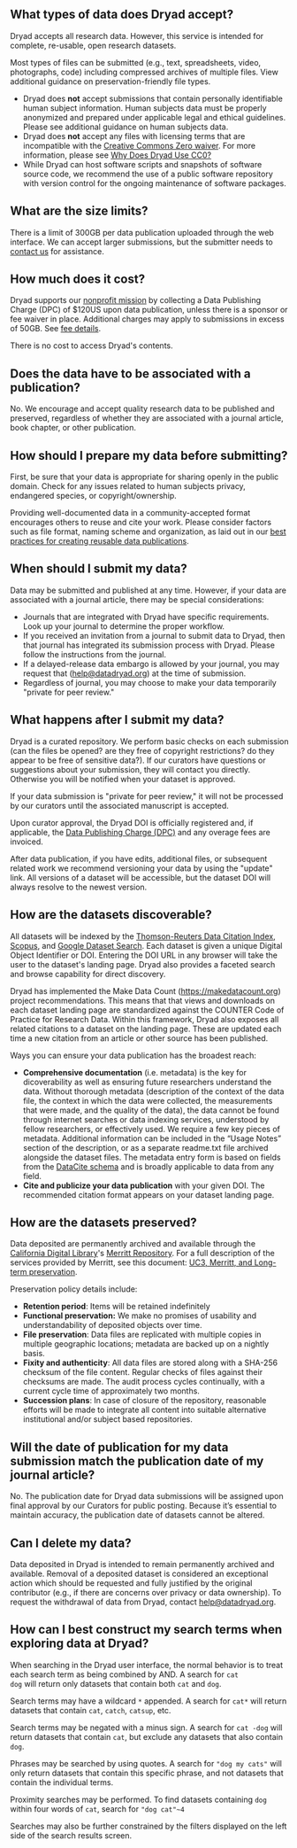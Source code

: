 <h2 id="accept">What types of data does Dryad accept?</h2>
<p>Dryad accepts all research data. However, this service is intended for complete, re-usable, open research datasets.</p>
<p>Most types of files can be submitted (e.g., text, spreadsheets, video, photographs, code) including compressed archives of multiple files. View additional guidance on preservation-friendly file types.</p>
<ul>
<li>Dryad does <strong>not</strong> accept submissions that contain personally identifiable human subject information. Human subjects data must be properly anonymized and prepared under applicable legal and ethical guidelines. Please see additional guidance on human subjects data.</li>
<li>Dryad does <strong>not</strong> accept any files with licensing terms that are incompatible with the <a href="http://creativecommons.org/publicdomain/zero/1.0">Creative Commons Zero waiver</a>. For more information, please see <a href="https://blog.datadryad.org/2011/10/05/why-does-dryad-use-cc0/">Why Does Dryad Use CC0?</a></li>
<li>While Dryad can host software scripts and snapshots of software source code, we recommend the use of a public software repository with version control for the ongoing maintenance of software packages.</li>
</ul>

<h2 id="size">What are the size limits?</h2>
<p>There is a limit of 300GB per data publication uploaded through the web interface. We can accept larger submissions, but the submitter needs to <a href="mailto:help@datadryad.org">contact us</a> for assistance.</p>
<h2 id="how-much-does-it-cost-">How much does it cost?</h2>
<p>Dryad supports our <a href="<%= stash_url_helpers.our_mission_path %>">nonprofit mission</a> by collecting a Data Publishing Charge (DPC) of $120US upon data publication, unless there is a sponsor or fee waiver in place. Additional charges may apply to submissions in excess of 50GB. See <a href="<%= stash_url_helpers.publishing_charges_path %>">fee details</a>.</p>
<p>There is no cost to access Dryad&#39;s contents.</p>
<h2 id="does-the-data-have-to-be-associated-with-a-publication-">Does the data have to be associated with a publication?</h2>
<p>No. We encourage and accept quality research data to be published and preserved, regardless of whether they are associated with a journal article, book chapter, or other publication.</p>
<h2 id="how-should-i-prepare-my-data-before-submitting-">How should I prepare my data before submitting?</h2>
<p>First, be sure that your data is appropriate for sharing openly in the public domain. Check for any issues related to human subjects privacy, endangered species, or copyright/ownership.</p>
<p>Providing well-documented data in a community-accepted format encourages others to reuse and cite your work. Please consider factors such as file format, naming scheme and organization, as laid out in our <a href="<%= stash_url_helpers.best_practices_path %>">best practices for creating reusable data publications</a>.</p>

<h2 id="when-to-submit">When should I submit my data?</h2>
<p>Data may be submitted and published at any time. However, if your data are associated with a journal article, there may be special considerations:</p>
<ul>
<li>Journals that are integrated with Dryad have specific requirements. Look up your journal to determine the proper workflow.</li>
<li>If you received an invitation from a journal to submit data to Dryad, then that journal has integrated its submission process with Dryad. Please follow the instructions from the journal.</li>
<li>If a delayed-release data embargo is allowed by your journal, you may request that (<a href=mailto:help@datadryad.org>help@datadryad.org</a>) at the time of submission.</li>
<li>Regardless of journal, you may choose to make your data temporarily &quot;private for peer review.&quot;</li>
</ul>

<h2 id="after-submit">What happens after I submit my data?</h2>
<p>Dryad is a curated repository. We perform basic checks on each submission (can the files be opened? are they free of copyright restrictions? do they appear to be free of sensitive data?). If our curators have questions or suggestions about your submission, they will contact you directly. Otherwise you will be notified when your dataset is approved.</p>
<p>If your data submission is &quot;private for peer review,&quot; it will not be processed by our curators until the associated manuscript is accepted.</p>
<p>Upon curator approval, the Dryad DOI is officially registered and, if applicable, the <a href="<%= stash_url_helpers.publishing_charges_path %>">Data Publishing Charge (DPC)</a> and any overage fees are invoiced.</p>
<p>After data publication, if you have edits, additional files, or subsequent related work we recommend versioning your data by using the &quot;update&quot; link. All versions of a dataset will be accessible, but the dataset DOI will always resolve to the newest version.</p>

<h2 id="discover">How are the datasets discoverable?</h2>
<p>All datasets will be indexed by the <a href="http://wokinfo.com/products_tools/multidisciplinary/dci/about/">Thomson-Reuters Data Citation Index</a>, <a href="http://www.elsevier.com/online-tools/scopus">Scopus</a>, and <a href="https://toolbox.google.com/datasetsearch">Google Dataset Search</a>. Each dataset is given a unique Digital Object Identifier or DOI. Entering the DOI URL in any browser will take the user to the dataset&#39;s landing page. Dryad also provides a faceted search and browse capability for direct discovery.</p>
<p>Dryad has implemented the Make Data Count (<a href="https://makedatacount.org">https://makedatacount.org</a>) project recommendations. This means that that views and downloads on each dataset landing page are standardized against the COUNTER Code of Practice for Research Data. Within this framework, Dryad also exposes all related citations to a dataset on the landing page. These are updated each time a new citation from an article or other source has been published.</p>
<p>Ways you can ensure your data publication has the broadest reach:</p>
<ul>
<li><strong>Comprehensive documentation</strong> (i.e. metadata) is the key for dicoverability as well as ensuring future researchers understand the data. Without thorough metadata (description of the context of the data file, the context in which the data were collected, the measurements that were made, and the quality of the data), the data cannot be found through internet searches or data indexing services, understood by fellow researchers, or effectively used. We require a few key pieces of metadata. Additional information can be included in the “Usage Notes” section of the description, or as a separate readme.txt file archived alongside the dataset files. The metadata entry form is based on fields from the <a href="http://schema.datacite.org/meta/kernel-3/index.html">DataCite schema</a> and is broadly applicable to data from any field.</li>
<li><strong>Cite and publicize your data publication</strong> with your given DOI. The recommended citation format appears on your dataset landing page.</li>
</ul>

<h2 id="preserved">How are the datasets preserved?</h2>
<p>Data deposited are permanently archived and available through the <a href="http://cdlib.org/">California Digital Library</a>&#39;s <a href="https://merritt.cdlib.org/">Merritt Repository</a>. For a full description
of the services provided by Merritt, see this document: <a href="https://merritt.cdlib.org/d/ark%3A%2F13030%2Fm52f7p63/2/producer%2FUC3-Merritt-preservation-latest.pdf">UC3, Merritt, and Long-term preservation</a>.</p>
<p>Preservation policy details include:</p>
<ul>
<li><strong>Retention period</strong>: Items will be retained indefinitely</li>
<li><strong>Functional preservation:</strong> We make no promises of usability and understandability of deposited objects over time.</li>
<li><strong>File preservation</strong>: Data files are replicated with multiple copies in multiple geographic locations; metadata are backed up on a nightly basis.</li>
<li><strong>Fixity and authenticity</strong>: All data files are stored along with a SHA-256 checksum of the file content. Regular checks of files against their checksums are made. The audit process cycles continually, with a current cycle time of approximately two months.</li>
<li><strong>Succession plans</strong>: In case of closure of the repository, reasonable efforts will be made to integrate all content into suitable alternative institutional and/or subject based repositories. </li>
</ul>

<h2 id="pub_date">Will the date of publication for my data submission match the publication date of my journal article?</h2>
<p>No. The publication date for Dryad data submissions will be assigned upon final approval by our Curators for public posting. Because it’s essential to maintain accuracy, the publication date of datasets cannot be altered.</p>

<h2 id="delete">Can I delete my data?</h2>
<p>Data deposited in Dryad is intended to remain permanently archived and available. Removal of a deposited dataset is considered an exceptional action which should be requested and fully justified by the original contributor (e.g., if there are concerns over privacy or data ownership). To request the withdrawal of data from Dryad, contact <a href="mailto:help@datadryad.org">help@datadryad.org</a>.</p>


<h2 id="searching">How can I best construct my search terms when exploring data at Dryad?</h2>

<p>When searching in the Dryad user interface, the normal behavior is to
treat each search term as being combined by AND. A search for <code>cat
dog</code> will return only datasets that contain both <code>cat</code> and <code>dog</code>.</p>

<p>Search terms may have a wildcard <code>*</code> appended. A search for <code>cat*</code>
will return datasets that contain <code>cat</code>, <code>catch</code>, <code>catsup</code>, etc.</p>

<p>Search terms may be negated with a minus sign. A search for <code>cat -dog</code>
will return datasets that contain <code>cat</code>, but exclude any datasets that
also contain <code>dog</code>.</p>

<p>Phrases may be searched by using quotes. A search for <code>"dog my cats"</code>
will only return datasets that contain this specific phrase, and not
datasets that contain the individual terms.</p>

<p>Proximity searches may be performed. To find datasets containing
<code>dog</code> within four words of <code>cat</code>, search for <code>"dog cat"~4</code></p>

<p>Searches may also be further constrained by the filters displayed on
the left side of the search results screen.</p>
